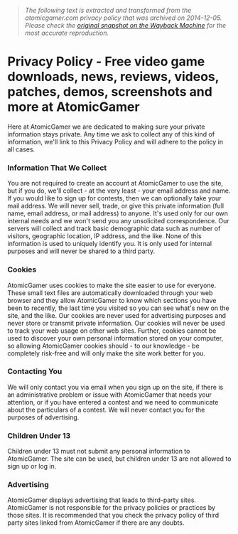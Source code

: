 > *The following text is extracted and transformed from the atomicgamer.com privacy policy that was archived on 2014-12-05. Please check the [original snapshot on the Wayback Machine](https://web.archive.org/web/20141205131123id_/http%3A//www.atomicgamer.com/privacyPolicy.php) for the most accurate reproduction.*

# Privacy Policy - Free video game downloads, news, reviews, videos, patches, demos, screenshots and more at AtomicGamer

Here at AtomicGamer we are dedicated to making sure your private information stays private. Any time we ask to collect any of this kind of information, we'll link to this Privacy Policy and will adhere to the policy in all cases. 

### Information That We Collect

You are not required to create an account at AtomicGamer to use the site, but if you do, we'll collect - at the very least - your email address and name. If you would like to sign up for contests, then we can optionally take your mail address. We will never sell, trade, or give this private information (full name, email address, or mail address) to anyone. It's used only for our own internal needs and we won't send you any unsolicited correspondence. Our servers will collect and track basic demographic data such as number of visitors, geographic location, IP address, and the like. None of this information is used to uniquely identify you. It is only used for internal purposes and will never be shared to a third party. 

### Cookies

AtomicGamer uses cookies to make the site easier to use for everyone. These small text files are automatically downloaded through your web browser and they allow AtomicGamer to know which sections you have been to recently, the last time you visited so you can see what's new on the site, and the like. Our cookies are never used for advertising purposes and never store or transmit private information. Our cookies will never be used to track your web usage on other web sites. Further, cookies cannot be used to discover your own personal information stored on your computer, so allowing AtomicGamer cookies should - to our knowledge - be completely risk-free and will only make the site work better for you. 

### Contacting You

We will only contact you via email when you sign up on the site, if there is an administrative problem or issue with AtomicGamer that needs your attention, or if you have entered a contest and we need to communicate about the particulars of a contest. We will never contact you for the purposes of advertising. 

### Children Under 13

Children under 13 must not submit any personal information to AtomicGamer. The site can be used, but children under 13 are not allowed to sign up or log in. 

### Advertising

AtomicGamer displays advertising that leads to third-party sites. AtomicGamer is not responsible for the privacy policies or practices by those sites. It is recommended that you check the privacy policy of third party sites linked from AtomicGamer if there are any doubts. 
